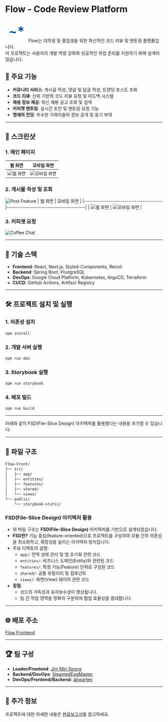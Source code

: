 # Flow - Code Review Platform

![Flow Logo](./public/icons/appIcon.svg) Flow는 대학생 및 졸업생을 위한 혁신적인 코드 리뷰 및 멘토링 플랫폼입니다. <br/>
이 프로젝트는 사용자의 개발 역량 강화와 성공적인 취업 준비를 지원하기 위해 설계되었습니다.

## 🌟 주요 기능

- **커뮤니티 서비스**: 게시글 작성, 댓글 및 답글 작성, 트렌딩 포스트 조회
- **코드 리뷰**: 신뢰 기반의 코드 리뷰 요청 및 피드백 시스템
- **채용 정보 제공**: 최신 채용 공고 조회 및 검색
- **커피챗 멘토링**: 실시간 조언 및 멘토링 요청 기능
- **명예의 전당**: 우수한 기여자들의 정보 공개 및 동기 부여

---

## 📸 스크린샷
### 1. 메인 페이지
| 웹 화면                               | 모바일 화면                           |
|---------------------------------------|---------------------------------------|
| ![웹 화면](https://github.com/user-attachments/assets/13133192-5af3-4f00-8d43-dbf46d7c8a8c) | ![모바일 화면](https://github.com/user-attachments/assets/79dc4205-e429-4c42-a249-32382237888c) |

### 2. 게시물 작성 및 조회
![Post Feature](https://github.com/user-attachments/assets/c422c3fd-5310-4545-a56b-da4656f2aafe)
| 웹 화면                               | 모바일 화면                           |
|---------------------------------------|---------------------------------------|
| ![웹 화면](https://github.com/user-attachments/assets/36d1f2fa-fad7-4bba-8e3a-3d3d4f26056c) | ![모바일 화면](https://github.com/user-attachments/assets/3bb4f78b-c611-4a2e-ab46-26f7ae6ce6a3) |


### 3. 커피챗 요청
![Coffee Chat](https://github.com/user-attachments/assets/36d1f2fa-fad7-4bba-8e3a-3d3d4f26056c)


---

## 🚀 기술 스택

- **Frontend**: React, Next.js, Styled-Components, Recoil
- **Backend**: Spring Boot, PostgreSQL
- **DevOps**: Google Cloud Platform, Kubernetes, ArgoCD, Terraform
- **CI/CD**: GitHub Actions, Artifact Registry

---

## 🛠️ 프로젝트 설치 및 실행

### 1. 의존성 설치
```bash
npm install
```

### 2. 개발 서버 실행
```bash
npm run dev
```

### 3. Storybook 실행
```bash
npm run storybook
```

### 4. 배포 빌드
```bash
npm run build
```

---

아래와 같이 FSD(File-Slice Design) 아키텍처를 활용했다는 내용을 추가할 수 있습니다:

---

## 📂 파일 구조
```plaintext
Flow-Front/
├── src/
│   ├── app/
│   ├── entities/
│   ├── features/
│   ├── shared/
│   └── views/
└── public/
    └── storybook-static/
```

### FSD(File-Slice Design) 아키텍처 활용
- 위 파일 구조는 **FSD(File-Slice Design)** 아키텍처를 기반으로 설계되었습니다.
- **FSD란?** 기능 중심(feature-oriented)으로 프로젝트를 구성하여 모듈 간의 의존성을 최소화하고, 확장성을 높이는 아키텍처 방식입니다.
- 주요 디렉토리 설명:
  - `app/`: 전역 상태 관리 및 앱 초기화 관련 코드
  - `entities/`: 비즈니스 도메인(Entity)와 관련된 코드
  - `features/`: 특정 기능(Feature) 단위로 구성된 코드
  - `shared/`: 공통 유틸리티 및 컴포넌트
  - `views/`: 화면(View) 레이어 관련 코드
- **장점**:
  - 코드의 가독성과 유지보수성이 향상됩니다.
  - 팀 간 작업 영역을 명확히 구분하여 협업 효율성을 증대합니다.

---

## 🌐 배포 주소
[Flow Frontend](https://front.gcuflow.site)

---

## 🏆 팀 구성
- **Leader/Frontend**: [Jim Min Seong](https://github.com/jiminseong)
- **Backend/DevOps**: [SteamedEggMaster](https://github.com/SteamedEggMaster)
- **DevOps/Frontend/Backend**: [abwarten](https://github.com/abwarten)

---

## 📖 추가 정보
프로젝트에 대한 자세한 내용은 [완료보고서](https://github.com/user-attachments/files/18238724/Flow.-.pdf)를 참고하세요. 
